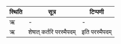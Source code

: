 | स्थिति | सूत्र | टिप्पणी |
| ----- | ------- | ------ |
| ऋ | - | - |
| ऋ | शेषात् कर्तरि परस्मैपदम् | इति परस्मैपदम् |
